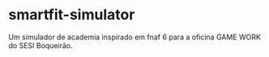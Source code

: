 # smartfit-simulator
Um simulador de academia inspirado em fnaf 6 para a  oficina GAME WORK do SESI Boqueirão.
